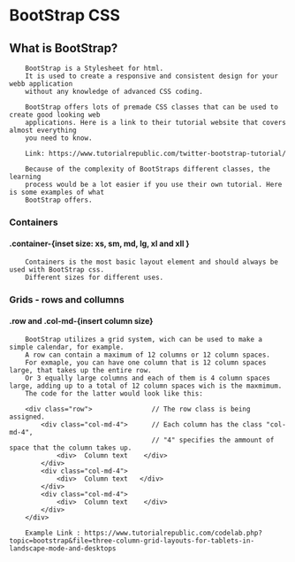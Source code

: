 # BootStrap CSS
## What is BootStrap?
        BootStrap is a Stylesheet for html. 
        It is used to create a responsive and consistent design for your webb application
        without any knowledge of advanced CSS coding. 
        
        BootStrap offers lots of premade CSS classes that can be used to create good looking web 
        applications. Here is a link to their tutorial website that covers almost everything
        you need to know. 
        
        Link: https://www.tutorialrepublic.com/twitter-bootstrap-tutorial/
        
        Because of the complexity of BootStraps different classes, the learning
        process would be a lot easier if you use their own tutorial. Here is some examples of what
        BootStrap offers.
       


### Containers
#### .container-{inset size: xs, sm, md, lg, xl and xll }
        Containers is the most basic layout element and should always be used with BootStrap css.
        Different sizes for different uses.
        
### Grids - rows and collumns
#### .row and .col-md-{insert column size}
        BootStrap utilizes a grid system, wich can be used to make a simple calendar, for example.
        A row can contain a maximum of 12 columns or 12 column spaces.
        For exmaple, you can have one column that is 12 column spaces large, that takes up the entire row.
        Or 3 equally large columns and each of them is 4 column spaces large, adding up to a total of 12 column spaces wich is the maxmimum.
        The code for the latter would look like this:
        
        <div class="row">               // The row class is being assigned.
            <div class="col-md-4">      // Each column has the class "col-md-4", 
                                        // "4" specifies the ammount of space that the column takes up.
                <div>  Column text    </div>
            </div>
            <div class="col-md-4">
                <div>  Column text   </div>
            </div>
            <div class="col-md-4">
                <div>  Column text    </div>
            </div>
        </div>
        
        Example Link : https://www.tutorialrepublic.com/codelab.php?topic=bootstrap&file=three-column-grid-layouts-for-tablets-in-landscape-mode-and-desktops 
        


